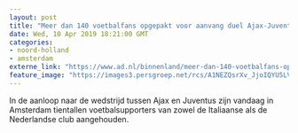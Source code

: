 ```yaml
---
layout: post
title: "Meer dan 140 voetbalfans opgepakt voor aanvang duel Ajax-Juventus"
date: Wed, 10 Apr 2019 18:21:00 GMT
categories: 
- noord-holland 
- amsterdam 
externe_link: "https://www.ad.nl/binnenland/meer-dan-140-voetbalfans-opgepakt-voor-aanvang-duel-ajax-juventus~a55df7ea/"
feature_image: "https://images3.persgroep.net/rcs/A1NEZQsrXv_JjoIQYU5LVBCIzHY/diocontent/145255277/_fitwidth/400/?appId=21791a8992982cd8da851550a453bd7f&quality=0.7"
---
```


In de aanloop naar de wedstrijd tussen Ajax en Juventus zijn vandaag in Amsterdam tientallen voetbalsupporters van zowel de Italiaanse als de Nederlandse club aangehouden.
